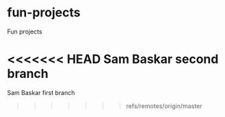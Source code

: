 # fun-projects
Fun projects

<<<<<<< HEAD
Sam Baskar second branch
=======
Sam Baskar first branch
>>>>>>> refs/remotes/origin/master
